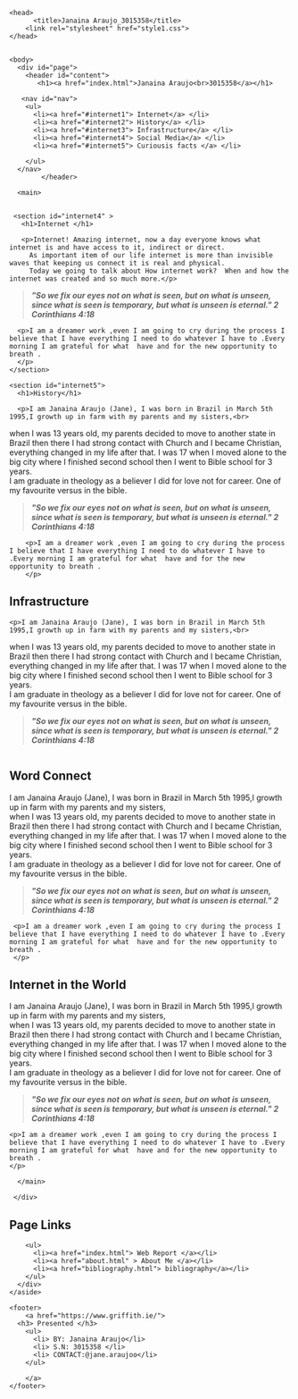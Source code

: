 <!DOCTYPE>
<html>

    <head>
	      <title>Janaina Araujo_3015358</title>
        <link rel="stylesheet" href="style1.css">
    </head>


	<body>
	  <div id="page">
		<header id="content">
		   <h1><a href="index.html">Janaina Araujo<br>3015358</a></h1>

       <nav id="nav">
        <ul>
          <li><a href="#internet1"> Internet</a> </li>
          <li><a href="#internet2"> History</a> </li>
          <li><a href="#internet3"> Infrastructure</a> </li>
          <li><a href="#internet4"> Social Media</a> </li>
          <li><a href="#internet5"> Curiousis facts </a> </li>

        </ul>
      </nav>
      		</header>

      <main>


     <section id="internet4" >
       <h1>Internet </h1>

       <p>Internet! Amazing internet, now a day everyone knows what internet is and have access to it, indirect or direct.
         As important item of our life internet is more than invisible waves that keeping us connect it is real and physical.
         Today we going to talk about How internet work?  When and how the internet was created and so much more.</p>
<blockquote><p><strong><em>"So we fix our eyes not on what is seen,
but on what is unseen, since what is seen is temporary, but what is unseen is eternal." 2 Corinthians 4:18</em></strong></p></blockquote>

      <p>I am a dreamer work ,even I am going to cry during the process I believe that I have everything I need to do whatever I have to .Every morning I am grateful for what  have and for the new opportunity to breath .
      </p>
    </section>

    <section id="internet5">
      <h1>History</h1>

      <p>I am Janaina Araujo (Jane), I was born in Brazil in March 5th 1995,I growth up in farm with my parents and my sisters,<br>
when I was 13 years old, my parents decided to move to another state in Brazil then there I had strong contact with Church and I  became Christian,<br>
everything changed in my life after that. I was 17 when I moved alone to the big city where I finished second school then I went to Bible school for 3 years.<br>
 I am graduate in theology as a believer I did for love not for career. One of my favourite versus in the bible.</p>
  <blockquote><p><strong><em>"So we fix our eyes not on what is seen,
but on what is unseen, since what is seen is temporary, but what is unseen is eternal." 2 Corinthians 4:18</em></strong></p></blockquote>

        <p>I am a dreamer work ,even I am going to cry during the process I believe that I have everything I need to do whatever I have to .Every morning I am grateful for what  have and for the new opportunity to breath .
        </p>
  </section>

  <section id="internet4 ">
    <h1>Infrastructure</h1>

    <p>I am Janaina Araujo (Jane), I was born in Brazil in March 5th 1995,I growth up in farm with my parents and my sisters,<br>
when I was 13 years old, my parents decided to move to another state in Brazil then there I had strong contact with Church and I  became Christian,<br>
everything changed in my life after that. I was 17 when I moved alone to the big city where I finished second school then I went to Bible school for 3 years.<br>
I am graduate in theology as a believer I did for love not for career. One of my favourite versus in the bible.</p>
<blockquote><p><strong><em>"So we fix our eyes not on what is seen,
but on what is unseen, since what is seen is temporary, but what is unseen is eternal." 2 Corinthians 4:18</em></strong></p></blockquote>
   <img src="images/photo1.gif" alt="">
 </section>

 <section id="internet5">
   <h1>Word Connect </h1>

   <p>I am Janaina Araujo (Jane), I was born in Brazil in March 5th 1995,I growth up in farm with my parents and my sisters,<br>
when I was 13 years old, my parents decided to move to another state in Brazil then there I had strong contact with Church and I  became Christian,<br>
everything changed in my life after that. I was 17 when I moved alone to the big city where I finished second school then I went to Bible school for 3 years.<br>
I am graduate in theology as a believer I did for love not for career. One of my favourite versus in the bible.</p>
<blockquote><p><strong><em>"So we fix our eyes not on what is seen,
but on what is unseen, since what is seen is temporary, but what is unseen is eternal." 2 Corinthians 4:18</em></strong></p></blockquote>

     <p>I am a dreamer work ,even I am going to cry during the process I believe that I have everything I need to do whatever I have to .Every morning I am grateful for what  have and for the new opportunity to breath .
     </p>
</section>

<section id="internet5">
  <h1>Internet in the World </h1>

  <p>I am Janaina Araujo (Jane), I was born in Brazil in March 5th 1995,I growth up in farm with my parents and my sisters,<br>
when I was 13 years old, my parents decided to move to another state in Brazil then there I had strong contact with Church and I  became Christian,<br>
everything changed in my life after that. I was 17 when I moved alone to the big city where I finished second school then I went to Bible school for 3 years.<br>
I am graduate in theology as a believer I did for love not for career. One of my favourite versus in the bible.</p>
<blockquote><p><strong><em>"So we fix our eyes not on what is seen,
but on what is unseen, since what is seen is temporary, but what is unseen is eternal." 2 Corinthians 4:18</em></strong></p></blockquote>

    <p>I am a dreamer work ,even I am going to cry during the process I believe that I have everything I need to do whatever I have to .Every morning I am grateful for what  have and for the new opportunity to breath .
    </p>
</section>

      </main>

	 </div>
   <aside>
      <div class="sidebar">
        <h2> Page Links </h2>

        <ul>
          <li><a href="index.html"> Web Report </a></li>
          <li><a href="about.html" > About Me </a></li>
          <li><a href="bibliography.html"> bibliography</a></li>
        </ul>
      </div>
    </aside>

	<footer>
		<a href="https://www.griffith.ie/">
      <h3> Presented </h3>
        <ul>
          <li> BY: Janaina Araujo</li>
          <li> S.N: 3015358 </li>
          <li> CONTACT:@jane.araujoo</li>
        </ul>

		</a>
	</footer>
</body>
</html>
